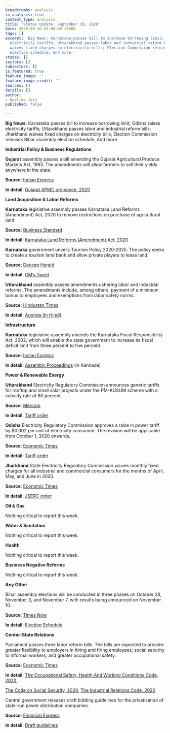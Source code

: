 ```yaml
---
breadcrumbs: analysis
is_analysis: true
content_type: analysis
title: 'States Update: September 30, 2020'
date: 2020-09-30 04:00:00 +0000
tags: []
excerpt: 'Big News: Karnataka passes bill to increase borrowing limit; Odisha raises
  electricity tariffs; Uttarakhand passes labor and industrial reform bills; Jharkhand
  waives fixed charges on electricity bills; Election Commission releases Bihar assembly
  election schedule; And more.'
states: []
sectors: []
subsectors: []
is_featured: true
feature_image: ''
feature_image_credit: ''
sources: []
details: []
author:
- Neelima Jain
published: false

---
```

**Big News:** Karnataka passes bill to increase borrowing limit; Odisha raises electricity tariffs; Uttarakhand passes labor and industrial reform bills; Jharkhand waives fixed charges on electricity bills; Election Commission releases Bihar assembly election schedule; And more.

**Industrial Policy & Business Regulations**

**Gujarat** assembly passes a bill amending the Gujarat Agricultural Produce Markets Act, 1963. The amendments will allow farmers to sell their yields anywhere in the state.

**Source**: [Indian Express](https://indianexpress.com/article/india/gujarat-bill-amending-apmc-act-passed-cong-calls-it-anti-farmer-walks-out-6615933/)

**In detail**: [Gujarat APMC ordinance, 2020](https://prsindia.org/files/bills_acts/bills_states/gujarat/2020/Gujarat%20APMC%20Ordinance%202020.pdf)

**Land Acquisition & Labor Reforms**

**Karnataka** legislative assembly passes Karnataka Land Reforms (Amendment) Act, 2020 to remove restrictions on purchase of agricultural land.

**Source**: [Business Standard](https://www.business-standard.com/article/current-affairs/karnataka-passes-bill-to-amend-land-reforms-act-makes-it-easy-to-buy-120092600874_1.html)

**In detail**: [Karnataka Land Reforms (Amendment) Act, 2020](https://dpal.karnataka.gov.in/storage/pdf-files/ao2020/09%20of%202020%20(E).pdf)

**Karnataka** government unveils Tourism Policy 2020-2025. The policy seeks to create a tourism land bank and allow private players to lease land.

**Source**: [Deccan Herald](https://www.deccanherald.com/state/top-karnataka-stories/karnataka-government-to-lease-land-to-private-players-under-new-tourism-policy-894024.html)

**In detail**: [CM’s Tweet](https://twitter.com/BSYBJP/status/1310152467313696773?s=20)

**Uttarakhand** assembly passes amendments ushering labor and industrial reforms. The amendments include, among others, payment of a minimum bonus to employees and exemptions from labor safety norms.

**Source**: [Hindustan Times](https://www.hindustantimes.com/dehradun/uttarakhand-s-labour-and-industrial-law-changes-termed-anti-worker-by-congress/story-d4zrGYdEZ5fXTUylo9bKzM.html)

**In detail**: [Agenda (In Hindi)](https://ukvidhansabha.uk.gov.in/news/view/244)

**Infrastructure**

**Karnataka** legislative assembly amends the Karnataka Fiscal Responsibility Act, 2002, which will enable the state government to increase its fiscal deficit limit from three percent to five percent.

**Source**: [Indian Express](https://indianexpress.com/article/cities/bangalore/karnataka-passes-bill-to-increase-borrowing-limit-6615375/)

**In detail**: [Assembly Proceedings](http://www.kla.kar.nic.in/assembly/lob/lob26092020.pdf) (in Kannada)

**Power & Renewable Energy**

**Uttarakhand** Electricity Regulatory Commission announces generic tariffs for rooftop and small solar projects under the PM-KUSUM scheme with a subsidy rate of 80 percent.

**Source**: [Mercom](https://mercomindia.com/uttarakhand-generic-tariff-rooftop-solar/)

**In detail**: [Tariff order](http://www.uerc.gov.in/ordersPetitions/orders/Misc/2020/September/Suo_moto_order_dt_15.09.20.pdf)

**Odisha** Electricity Regulatory Commission approves a raise in power tariff by $0.002 per unit of electricity consumed. The revision will be applicable from October 1, 2020 onwards.

**Source**: [Economic Times](https://energy.economictimes.indiatimes.com/news/power/power-tariff-to-be-hiked-by-20-paise-per-unit-in-odisha/78287181)

**In detail**: [Tariff order](http://www.orierc.org/Retail%20Supply%20Tariff.pdf)

**Jharkhand** State Electricity Regulatory Commission waives monthly fixed charges for all industrial and commercial consumers for the months of April, May, and June in 2020.

**Source**: [Economic Times](https://energy.economictimes.indiatimes.com/news/power/jharkhand-in-relief-to-power-consumers-jserc-announces-moratorium/78266947)

**In detail**: [JSERC order](http://jserc.org/pdf/orders/2020_15_suo.pdf)

**Oil & Gas**

Nothing critical to report this week.

**Water & Sanitation**

Nothing critical to report this week.

**Health**

Nothing critical to report this week.

**Business Negative Reforms**

Nothing critical to report this week.

**Any Other**

Bihar assembly elections will be conducted in three phases on October 28, November 3, and November 7, with results being announced on November 10.

**Source**: [Times Now](https://www.timesnownews.com/india/article/bihar-assembly-election-2020-polling-dates-election-commission-of-india/657838)

**In detail**: [Election Schedule](https://eci.gov.in/files/file/12253-schedule-for-general-election-to-the-legislative-assembly-of-bihar-2020/)

**Center-State Relations**

Parliament passes three labor reform bills. The bills are expected to provide: greater flexibility to employers in hiring and firing employees; social security to informal workers; and greater occupational safety.

**Source**: [Economic Times](https://economictimes.indiatimes.com/news/economy/policy/rajya-sabha-passes-labour-bills-making-it-easier-for-employers-to-hire-and-fire-workers/articleshow/78271875.cms)

**In detail**: [The Occupational Safety, Health And Working Conditions Code, 2020](http://164.100.47.219/BillsTexts/LSBillTexts/PassedLoksabha/122-C_2020_LS_Eng.pdf),

[The Code on Social Security, 2020](http://164.100.47.219/BillsTexts/LSBillTexts/PassedLoksabha/121-C_2020_LS_Eng.pdf), [The Industrial Relations Code, 2020](http://164.100.47.219/BillsTexts/LSBillTexts/PassedLoksabha/120-C_2020_LS_Eng.pdf)

Central government releases draft bidding guidelines for the privatisation of state-run power distribution companies.

**Source**: [Financial Express](https://www.financialexpress.com/industry/govt-issues-draft-bidding-guidelines-for-discom-privatisation/2089596/)

**In detail**: [Draft guidelines](https://powermin.nic.in/sites/default/files/webform/notices/20200922_Draft_SBD_for_privatisation_of_Distribution_Licensees.pdf)